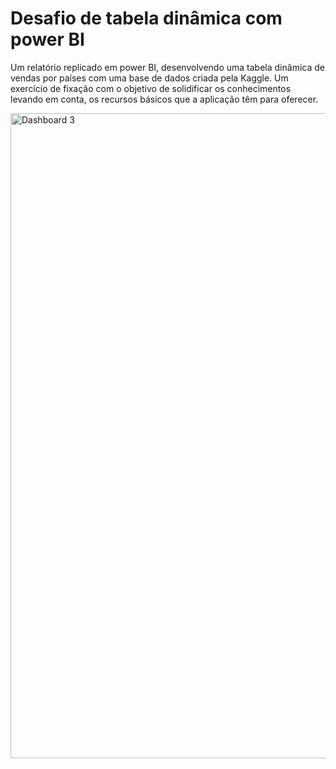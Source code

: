 # Desafio de tabela dinâmica com power BI

  Um relatório replicado em power BI, desenvolvendo uma tabela dinâmica de vendas por países com uma base de dados criada pela Kaggle. Um exercício de fixação com o objetivo de solidificar os conhecimentos levando em conta, os recursos básicos que a aplicação têm para oferecer.


<img width="1919" height="1032" alt="Dashboard 3" src="https://github.com/user-attachments/assets/27eb5e81-f931-4b0f-9958-1b3f6cb081b0" />
